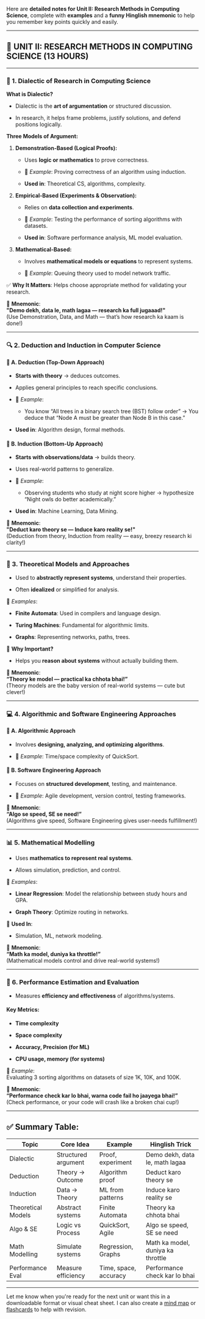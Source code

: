 Here are **detailed notes for Unit II: Research Methods in Computing Science**, complete with **examples** and a **funny Hinglish mnemonic** to help you remember key points quickly and easily.

---

## 🧠 UNIT II: RESEARCH METHODS IN COMPUTING SCIENCE (13 HOURS)

---

### 🔁 1. **Dialectic of Research in Computing Science**

**What is Dialectic?**

- Dialectic is the **art of argumentation** or structured discussion.
    
- In research, it helps frame problems, justify solutions, and defend positions logically.
    

**Three Models of Argument:**

1. **Demonstration-Based (Logical Proofs):**
    
    - Uses **logic or mathematics** to prove correctness.
        
    - 🔸 _Example_: Proving correctness of an algorithm using induction.
        
    - **Used in**: Theoretical CS, algorithms, complexity.
        
2. **Empirical-Based (Experiments & Observation):**
    
    - Relies on **data collection and experiments**.
        
    - 🔸 _Example_: Testing the performance of sorting algorithms with datasets.
        
    - **Used in**: Software performance analysis, ML model evaluation.
        
3. **Mathematical-Based:**
    
    - Involves **mathematical models or equations** to represent systems.
        
    - 🔸 _Example_: Queuing theory used to model network traffic.
        

✅ **Why It Matters**: Helps choose appropriate method for validating your research.

🧠 **Mnemonic**:  
**"Demo dekh, data le, math lagaa — research ka full jugaaad!"**  
(Use Demonstration, Data, and Math — that’s how research ka kaam is done!)

---

### 🔍 2. **Deduction and Induction in Computer Science**

#### 🔸 A. Deduction (Top-Down Approach)

- **Starts with theory** → deduces outcomes.
    
- Applies general principles to reach specific conclusions.
    
- 🔸 _Example_:
    
    - You know “All trees in a binary search tree (BST) follow order” → You deduce that “Node A must be greater than Node B in this case.”
        
- **Used in**: Algorithm design, formal methods.
    

#### 🔸 B. Induction (Bottom-Up Approach)

- **Starts with observations/data** → builds theory.
    
- Uses real-world patterns to generalize.
    
- 🔸 _Example_:
    
    - Observing students who study at night score higher → hypothesize “Night owls do better academically.”
        
- **Used in**: Machine Learning, Data Mining.
    

🧠 **Mnemonic**:  
**"Deduct karo theory se — Induce karo reality se!"**  
(Deduction from theory, Induction from reality — easy, breezy research ki clarity!)

---

### 📐 3. **Theoretical Models and Approaches**

- Used to **abstractly represent systems**, understand their properties.
    
- Often **idealized** or simplified for analysis.
    

🔸 _Examples_:

- **Finite Automata**: Used in compilers and language design.
    
- **Turing Machines**: Fundamental for algorithmic limits.
    
- **Graphs**: Representing networks, paths, trees.
    

🧠 **Why Important?**

- Helps you **reason about systems** without actually building them.
    

🧠 **Mnemonic**:  
**“Theory ke model — practical ka chhota bhai!”**  
(Theory models are the baby version of real-world systems — cute but clever!)

---

### 💻 4. **Algorithmic and Software Engineering Approaches**

#### 🔸 A. Algorithmic Approach

- Involves **designing, analyzing, and optimizing algorithms**.
    
- 🔸 _Example_: Time/space complexity of QuickSort.
    

#### 🔸 B. Software Engineering Approach

- Focuses on **structured development**, testing, and maintenance.
    
- 🔸 _Example_: Agile development, version control, testing frameworks.
    

🧠 **Mnemonic**:  
**“Algo se speed, SE se need!”**  
(Algorithms give speed, Software Engineering gives user-needs fulfillment!)

---

### 📊 5. **Mathematical Modelling**

- Uses **mathematics to represent real systems**.
    
- Allows simulation, prediction, and control.
    

🔸 _Examples_:

- **Linear Regression**: Model the relationship between study hours and GPA.
    
- **Graph Theory**: Optimize routing in networks.
    

🧠 **Used In**:

- Simulation, ML, network modeling.
    

🧠 **Mnemonic**:  
**“Math ka model, duniya ka throttle!”**  
(Mathematical models control and drive real-world systems!)

---

### 🏁 6. **Performance Estimation and Evaluation**

- Measures **efficiency and effectiveness** of algorithms/systems.
    

#### Key Metrics:

- **Time complexity**
    
- **Space complexity**
    
- **Accuracy, Precision (for ML)**
    
- **CPU usage, memory (for systems)**
    

🔸 _Example_:  
Evaluating 3 sorting algorithms on datasets of size 1K, 10K, and 100K.

🧠 **Mnemonic**:  
**“Performance check kar lo bhai, warna code fail ho jaayega bhai!”**  
(Check performance, or your code will crash like a broken chai cup!)

---

## ✅ Summary Table:

|Topic|Core Idea|Example|Hinglish Trick|
|---|---|---|---|
|Dialectic|Structured argument|Proof, experiment|Demo dekh, data le, math lagaa|
|Deduction|Theory → Outcome|Algorithm proof|Deduct karo theory se|
|Induction|Data → Theory|ML from patterns|Induce karo reality se|
|Theoretical Models|Abstract systems|Finite Automata|Theory ka chhota bhai|
|Algo & SE|Logic vs Process|QuickSort, Agile|Algo se speed, SE se need|
|Math Modelling|Simulate systems|Regression, Graphs|Math ka model, duniya ka throttle|
|Performance Eval|Measure efficiency|Time, space, accuracy|Performance check kar lo bhai|

---

Let me know when you're ready for the next unit or want this in a downloadable format or visual cheat sheet. I can also create a [mind map](https://chatgpt.com/c/f) or [flashcards](https://chatgpt.com/c/f) to help with revision.